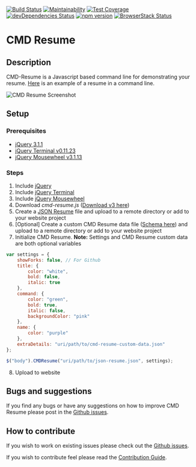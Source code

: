 [![Build Status](https://travis-ci.org/bbody/CMD-Resume.svg?branch=master)](https://travis-ci.org/bbody/CMD-Resume)
[![Maintainability](https://api.codeclimate.com/v1/badges/245ed2739858462f5337/maintainability)](https://codeclimate.com/github/bbody/CMD-Resume/maintainability)
[![Test Coverage](https://api.codeclimate.com/v1/badges/245ed2739858462f5337/test_coverage)](https://codeclimate.com/github/bbody/CMD-Resume/test_coverage)
[![devDependencies Status](https://david-dm.org/bbody/cmd-resume/dev-status.svg)](https://david-dm.org/bbody/cmd-resume?type=dev)
[![npm version](https://badge.fury.io/js/cmd-resume.svg)](https://badge.fury.io/js/cmd-resume)
[![BrowserStack Status](https://www.browserstack.com/automate/badge.svg?badge_key=TXJtSnFra2t1em56djV0cDNHbXBWQ0F1S2ZwWFNndG0rQTlySU5YaUZaUT0tLTFsTlp3ZUcrT29rMUNPcXhtbHRpNXc9PQ==--8f9c890ea5f00b2700273a981af403651fea3f65)](https://www.browserstack.com/automate/public-build/TXJtSnFra2t1em56djV0cDNHbXBWQ0F1S2ZwWFNndG0rQTlySU5YaUZaUT0tLTFsTlp3ZUcrT29rMUNPcXhtbHRpNXc9PQ==--8f9c890ea5f00b2700273a981af403651fea3f65)

# CMD Resume
## Description
CMD-Resume is a Javascript based command line for demonstrating your resume. [Here](http://cmd-resume.bbody.io/) is an example of a resume in a command line.

![CMD Resume Screenshot](https://s3-ap-southeast-2.amazonaws.com/bbody-images/github/cmd-resume/output.gif
 "CMD Resume Screenshot")

## Setup
### Prerequisites
- [jQuery 3.1.1](https://jquery.com/)
- [jQuery Terminal v0.11.23](http://terminal.jcubic.pl/)
- [jQuery Mousewheel v3.1.13](https://github.com/jquery/jquery-mousewheel)

### Steps
1. Include [jQuery](https://jquery.com/)
2. Include [jQuery Terminal](http://terminal.jcubic.pl/)
3. Include [jQuery Mousewheel](https://github.com/jquery/jquery-mousewheel)
4. Download *cmd-resume.js* ([Download v3 here](https://github.com/bbody/CMD-Resume/releases/latest))
5. Create a [JSON Resume](https://jsonresume.org/) file and upload to a remote directory or add to your website project
6. [Optional] Create a custom CMD Resume data file ([Schema here](CMD-RESUME-DATA-SCHEMA.md)) and upload to a remote directory or add to your website project
7. Initialize CMD Resume. **Note:** Settings and CMD Resume custom data are both optional variables
```javascript
var settings = {
    showForks: false, // For Github
    title: {
        color: "white",
        bold: false,
        italic: true
    },
    command: {
        color: "green",
        bold: true,
        italic: false,
        backgroundColor: "pink"
    },
    name: {
        color: "purple"
    },
    extraDetails: "uri/path/to/cmd-resume-custom-data.json"
};

$("body").CMDResume("uri/path/to/json-resume.json", settings);
```
8. Upload to website


## Bugs and suggestions
If you find any bugs or have any suggestions on how to improve CMD Resume please post in the [Github issues](https://github.com/bbody/CMD-Resume/issues).

## How to contribute
If you wish to work on existing issues please check out the [Github issues](https://github.com/bbody/CMD-Resume/issues).

If you wish to contribute feel please read the [Contribution Guide](CONTRIBUTING.md).

